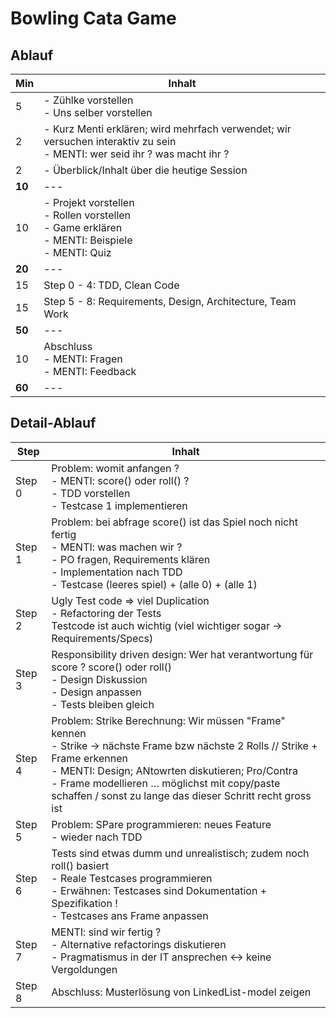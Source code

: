 # Bowling Cata Game

## Ablauf
| Min | Inhalt |
| --- | --- |
| 5 | - Zühlke vorstellen <br> - Uns selber vorstellen |
| 2 | - Kurz Menti erklären; wird mehrfach verwendet; wir versuchen interaktiv zu sein <br> - MENTI: wer seid ihr ? was macht ihr ? |
| 2 | - Überblick/Inhalt über die heutige Session |
| **10** | --- |
| 10 | - Projekt vorstellen <br> - Rollen vorstellen <br> - Game erklären <br> - MENTI: Beispiele <br> - MENTI: Quiz |
| **20** | --- |
| 15 | Step 0 - 4: TDD, Clean Code |
| 15 | Step 5 - 8: Requirements, Design, Architecture, Team Work |
| **50** | --- |
| 10 | Abschluss <br> - MENTI: Fragen <br> - MENTI: Feedback |
| **60** | --- |

## Detail-Ablauf
| Step | Inhalt |
| --- | --- |
| Step 0 | Problem: womit anfangen ? <br> - MENTI: score() oder roll() ? <br> - TDD vorstellen <br> - Testcase 1 implementieren |
| Step 1 | Problem: bei abfrage score() ist das Spiel noch nicht fertig <br> - MENTI: was machen wir ? <br> - PO fragen, Requirements klären <br> - Implementation nach TDD <br> - Testcase (leeres spiel) + (alle 0) + (alle 1)  |
| Step 2 | Ugly Test code => viel Duplication <br> - Refactoring der Tests <br> Testcode ist auch wichtig (viel wichtiger sogar -> Requirements/Specs) |
| Step 3 | Responsibility driven design: Wer hat verantwortung für score ? score() oder roll() <br> - Design Diskussion <br> - Design anpassen <br> - Tests bleiben gleich |
| Step 4 | Problem: Strike Berechnung: Wir müssen "Frame" kennen <br> - Strike -> nächste Frame bzw nächste 2 Rolls // Strike + Frame erkennen <br> - MENTI: Design; ANtowrten diskutieren; Pro/Contra <br> - Frame modellieren … möglichst mit copy/paste schaffen / sonst zu lange das dieser Schritt recht gross ist |
| Step 5 | Problem: SPare programmieren: neues Feature <br> - wieder nach TDD |
| Step 6 | Tests sind etwas dumm und unrealistisch; zudem noch roll() basiert <br> - Reale Testcases programmieren <br> - Erwähnen: Testcases sind Dokumentation + Spezifikation ! <br> - Testcases ans Frame anpassen |
| Step 7 | MENTI: sind wir fertig ? <br> - Alternative refactorings diskutieren <br> - Pragmatismus in der IT ansprechen <-> keine Vergoldungen|
| Step 8 | Abschluss: Musterlösung von LinkedList-model zeigen |
